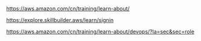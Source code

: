 https://aws.amazon.com/cn/training/learn-about/

https://explore.skillbuilder.aws/learn/signin

https://aws.amazon.com/cn/training/learn-about/devops/?la=sec&sec=role
